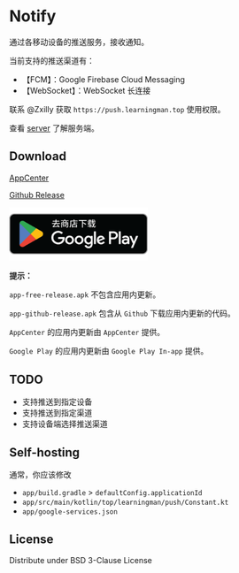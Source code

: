 # Notify

通过各移动设备的推送服务，接收通知。

当前支持的推送渠道有：

- 【FCM】：Google Firebase Cloud Messaging
- 【WebSocket】：WebSocket 长连接

联系 @Zxilly 获取 `https://push.learningman.top` 使用权限。

查看 [server](https://github.com/ZNotify/server) 了解服务端。

## Download

[AppCenter](https://install.appcenter.ms/users/zxilly/apps/notify/distribution_groups/public)

[Github Release](https://github.com/ZNotify/android/releases)

<a href="https://f-droid.org/packages/top.learningman.push/"><img src="/static/google-play-badge.png" width="250"></a>

**提示：**

`app-free-release.apk` 不包含应用内更新。

`app-github-release.apk` 包含从 `Github` 下载应用内更新的代码。

`AppCenter` 的应用内更新由 `AppCenter` 提供。

`Google Play` 的应用内更新由 `Google Play In-app` 提供。

## TODO

- 支持推送到指定设备
- 支持推送到指定渠道
- 支持设备端选择推送渠道

## Self-hosting

通常，你应该修改

- `app/build.gradle` > `defaultConfig.applicationId`
- `app/src/main/kotlin/top/learningman/push/Constant.kt`
- `app/google-services.json`

## License

Distribute under BSD 3-Clause License